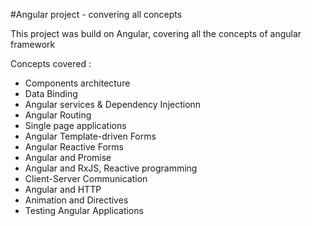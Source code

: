#Angular project - convering all concepts

This project was build on Angular, covering all the concepts of angular framework

Concepts covered : 
<ul>
<li>Components architecture </li>
<li>Data Binding </li>
<li>Angular services & Dependency Injectionn</li>
<li>Angular Routing</li>
<li>Single page applications</li>
<li>Angular Template-driven Forms</li>
<li>Angular Reactive Forms</li>
<li>Angular and Promise </li>
<li>Angular and RxJS, Reactive programming</li>
<li>Client-Server Communication</li>
<li>Angular and HTTP </li>
<li>Animation and Directives</li>
<li>Testing Angular Applications </li>
</ul>

